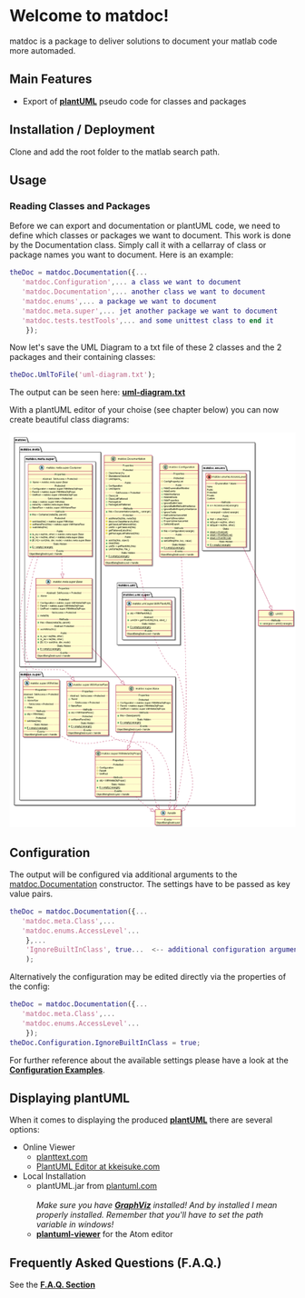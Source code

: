 # Welcome to matdoc!

matdoc is a package to deliver solutions to document your matlab code more automaded.

## Main Features

* Export of **[plantUML](http://www.plantuml.com)** pseudo code for classes and packages

## Installation / Deployment

Clone and add the root folder to the matlab search path.

## Usage

### Reading Classes and Packages

Before we can export and documentation or plantUML code, we need to define which classes or packages we want to document. This work is done by the Documentation class. Simply call it with a cellarray of class or package names you want to document. Here is an example:

```matlab
theDoc = matdoc.Documentation({...
   'matdoc.Configuration',... a class we want to document
   'matdoc.Documentation',... another class we want to document
   'matdoc.enums',... a package we want to document
   'matdoc.meta.super',... jet another package we want to document
   'matdoc.tests.testTools',... and some unittest class to end it
    });
```

Now let's save the UML Diagram to a txt file of these 2 classes and the 2 packages and their containing classes:

```matlab
theDoc.UmlToFile('uml-diagram.txt');
```

The output can be seen here: **[uml-diagram.txt](doc/uml-examples/uml-diagram.txt)**

With a plantUML editor of your choise (see chapter below) you can now create beautiful class diagrams:

![uml-diagram.png](doc/uml-examples/uml-diagram.png)

## Configuration

The output will be configured via additional arguments to the [matdoc.Documentation](+matdoc/Documentation.m) constructor. The settings have to be passed as key value pairs.

```matlab
theDoc = matdoc.Documentation({...
   'matdoc.meta.Class',...
   'matdoc.enums.AccessLevel'...
    },...
    'IgnoreBuiltInClass', true...  <-- additional configuration arguments
    );
```

Alternatively the configuration may be edited directly via the properties of the config:

```matlab
theDoc = matdoc.Documentation({...
   'matdoc.meta.Class',...
   'matdoc.enums.AccessLevel'...
    });
theDoc.Configuration.IgnoreBuiltInClass = true;
```

For further reference about the available settings please have a look at the **[Configuration Examples](doc/Configuration-examples.md)**.

## Displaying plantUML

When it comes to displaying the produced **[plantUML](http://www.plantuml.com)** there are several options:

* Online Viewer
  - [planttext.com](https://www.planttext.com/)
  - [PlantUML Editor at kkeisuke.com](https://plantuml-editor.kkeisuke.com/)
* Local Installation
  - plantUML.jar from [plantuml.com](http://plantuml.com/download)<br /><br />
    *Make sure you have **[GraphViz](https://graphviz.gitlab.io/)** installed!
    And by installed I mean properly installed. Remember that you'll have to set the path variable in windows!*
  - **[plantuml-viewer](https://atom.io/packages/plantuml-viewer)** for the Atom editor
  
## Frequently Asked Questions (F.A.Q.)

See the **[F.A.Q. Section](doc/faq.md)**
